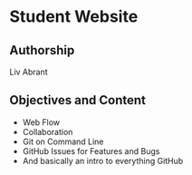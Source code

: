 # Student Website

## Authorship

Liv Abrant

## Objectives and Content
* Web Flow
* Collaboration
* Git on Command Line
* GitHub Issues for Features and Bugs
* And basically an intro to everything GitHub
